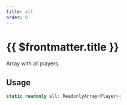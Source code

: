 ```yaml
---
title: all
order: 0
---
```


# {{ $frontmatter.title }}

Array with all players.

## Usage

```ts
static readonly all: ReadonlyArray<Player>;
```
